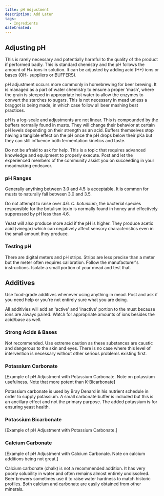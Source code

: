 ```yaml
---
title: pH Adjustment
description: Add Later
tags:
  - Ingredients 
dateCreated:
---
```


## Adjusting pH

This is rarely necessary and potentially harmful to the quality of the product if performed badly.  This is standard chemistry and the pH follows the amount of H+ ions in solution.  It can be adjusted by adding acid (H+) ions or bases (OH- suppliers or BUFFERS).

pH adjustment occurs more commonly in homebrewing for beer brewing.  It is managed as a part of water chemistry to ensure a proper 'mash', where the grain is steeped in appropriate hot water to allow the enzymes to convert the starches to sugars.  This is not necessary in mead unless a braggot is being made, in which case follow all beer mashing best practices.

pH is a log-scale and adjustments are not linear.  This is compounded by the buffers normally found in musts.  They will change their behavior at certain pH levels depending on their strength as an acid.  Buffers themselves stop having a tangible effect on the pH once the pH drops below their pKa but they can still influence both fermentation kinetics and taste.

Do not be afraid to ask for help.  This is a topic that requires advanced knowledge and equipment to properly execute.  Post and let the experienced members of the community assist you on succeeding in your meadmaking endeavor.

### pH Ranges

Generally anything between 3.0 and 4.5 is acceptable.  It is common for musts to naturally fall between 3.0 and 3.5.  

Do not attempt to raise over 4.6.  *C. botunlium*, the bacterial species responsible for the botulism toxin is normally found in honey and effectively suppressed by pH less than 4.6.

Yeast will also produce more acid if the pH is higher.    They produce acetic acid (vinegar) which can negatively affect sensory characteristics even in the small amount they produce.

### Testing pH

There are digital meters and pH strips.  Strips are less precise than a meter but the meter often requires calibration.  Follow the manufacturer's instructions.  Isolate a small portion of your mead and test that.

## Additives

Use food-grade additives whenever using anything in mead.  Post and ask if you need help or you're not entirely sure what you are doing.

All additivies will add an 'active' and 'inactive' portion to the must because ions are always paired.  Watch for appropriate amounts of ions besides the acid/base as well.

### Strong Acids &amp; Bases

Not recommended.  Use extreme caution as these substances are caustic and dangerous to the skin and eyes.  There is no case where this level of intervention is necessary without other serious problems existing first.

### Potassium Carbonate

[Example of pH Adjustment with Potassium Carbonate. Note on potassium usefulness. Note that more potent than K-Bicarbonate]

Potassium carbonate is used by Bray Denard in his nutrient schedule in order to supply potassium.  A small carbonate buffer is included but this is an ancillary effect and not the primary purpose.  The added potassium is for ensuring yeast health.

### Potassium Bicarbonate

[Example of pH Adjustment with Potassium Carbonate.]

### Calcium Carbonate

[Example of pH Adjustment with Calcium Carbonate. Note on calcium additions being not great.]

Calcium carbonate (chalk) is not a recommended addition.  It has very poorly solubility in water and often remains almost entirely undissolved.  Beer brewers sometimes use it to raise water hardness to match historic profiles.  Both calcium and carbonate are easily obtained from other minerals.